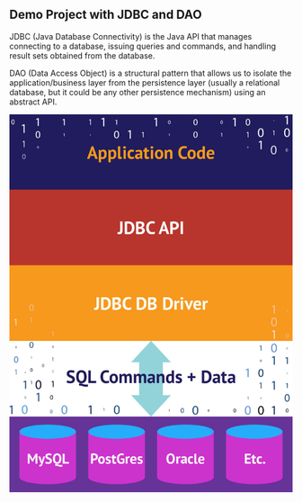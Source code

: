 ## Demo Project with JDBC and DAO

JDBC (Java Database Connectivity) is the Java API that manages connecting to a database, issuing queries and commands, and handling result sets obtained from the database.

DAO (Data Access Object) is a structural pattern that allows us to isolate the application/business layer from the persistence layer (usually a relational database, but it could be any other persistence mechanism) using an abstract API.

![](jdbc.jpg)